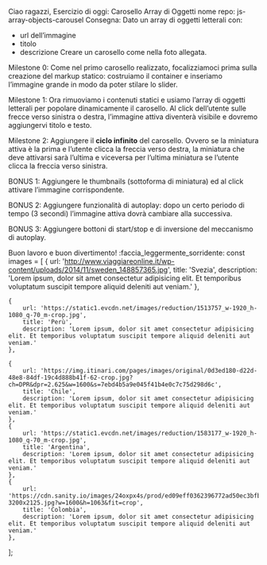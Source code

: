 Ciao ragazzi,
Esercizio di oggi: Carosello Array di Oggetti
nome repo: js-array-objects-carousel
Consegna:
Dato un array di oggetti letterali con:
 - url dell’immagine
 - titolo
 - descrizione
Creare un carosello come nella foto allegata.

Milestone 0:
Come nel primo carosello realizzato, focalizziamoci prima sulla creazione del markup statico: costruiamo il container e inseriamo l’immagine grande in modo da poter stilare lo slider.

Milestone 1:
Ora rimuoviamo i contenuti statici e usiamo l’array di oggetti letterali per popolare dinamicamente il carosello.
Al click dell’utente sulle frecce verso sinistra o destra, l’immagine attiva diventerà visibile e dovremo aggiungervi titolo e testo.

Milestone 2:
Aggiungere il **ciclo infinito** del carosello. Ovvero se la miniatura attiva è la prima e l’utente clicca la freccia verso destra, la miniatura che deve attivarsi sarà l’ultima e viceversa per l’ultima miniatura se l’utente clicca la freccia verso sinistra.

BONUS 1:
Aggiungere le thumbnails (sottoforma di miniatura) ed al click attivare l’immagine corrispondente.

BONUS 2:
Aggiungere funzionalità di autoplay: dopo un certo periodo di tempo (3 secondi) l’immagine attiva dovrà cambiare alla successiva.

BONUS 3:
Aggiungere bottoni di start/stop e di inversione del meccanismo di autoplay.

Buon lavoro e buon divertimento! :faccia_leggermente_sorridente:
const images = [
    {
        url: 'http://www.viaggiareonline.it/wp-content/uploads/2014/11/sweden_148857365.jpg',
        title: 'Svezia',
        description: 'Lorem ipsum, dolor sit amet consectetur adipisicing elit. Et temporibus voluptatum suscipit tempore aliquid deleniti aut veniam.'
    },

    {
        url: 'https://static1.evcdn.net/images/reduction/1513757_w-1920_h-1080_q-70_m-crop.jpg',
        title: 'Perù',
        description: 'Lorem ipsum, dolor sit amet consectetur adipisicing elit. Et temporibus voluptatum suscipit tempore aliquid deleniti aut veniam.'
    },

    {
        url: 'https://img.itinari.com/pages/images/original/0d3ed180-d22d-48e8-84df-19c4d888b41f-62-crop.jpg?ch=DPR&dpr=2.625&w=1600&s=7ebd4b5a9e045f41b4e0c7c75d298d6c',
        title: 'Chile',
        description: 'Lorem ipsum, dolor sit amet consectetur adipisicing elit. Et temporibus voluptatum suscipit tempore aliquid deleniti aut veniam.'
    },
    {
        url: 'https://static1.evcdn.net/images/reduction/1583177_w-1920_h-1080_q-70_m-crop.jpg',
        title: 'Argentina',
        description: 'Lorem ipsum, dolor sit amet consectetur adipisicing elit. Et temporibus voluptatum suscipit tempore aliquid deleniti aut veniam.'
    },
    {
        url: 'https://cdn.sanity.io/images/24oxpx4s/prod/ed09eff0362396772ad50ec3bfb728d332eb1c30-3200x2125.jpg?w=1600&h=1063&fit=crop',
        title: 'Colombia',
        description: 'Lorem ipsum, dolor sit amet consectetur adipisicing elit. Et temporibus voluptatum suscipit tempore aliquid deleniti aut veniam.'
    },
];